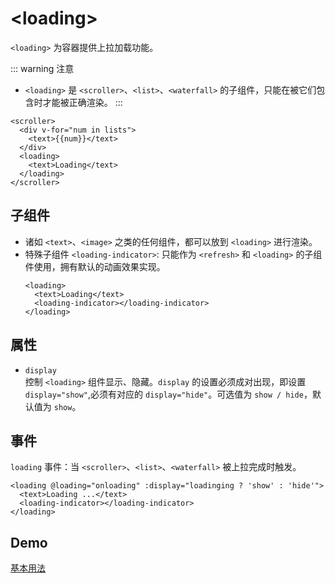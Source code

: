 # &lt;loading&gt;
`<loading>` 为容器提供上拉加载功能。

::: warning 注意
* `<loading>` 是 `<scroller>`、`<list>`、`<waterfall>` 的子组件，只能在被它们包含时才能被正确渲染。
:::

```vue{5}
<scroller>
  <div v-for="num in lists">
    <text>{{num}}</text>
  </div>
  <loading>
    <text>Loading</text>
  </loading>
</scroller>
```

## 子组件
* 诸如 `<text>`、`<image>` 之类的任何组件，都可以放到 `<loading>` 进行渲染。
* 特殊子组件 `<loading-indicator>`: 只能作为 `<refresh>` 和 `<loading>` 的子组件使用，拥有默认的动画效果实现。
  ```vue{3}
  <loading>
    <text>Loading</text>
    <loading-indicator></loading-indicator>
  </loading>
  ```

## 属性
* `display`  
  控制 `<loading>` 组件显示、隐藏。`display` 的设置必须成对出现，即设置 `display="show"`,必须有对应的 `display="hide"`。可选值为 `show / hide`，默认值为 `show`。

## 事件
`loading` 事件：当 `<scroller>`、`<list>`、`<waterfall>` 被上拉完成时触发。

```vue
<loading @loading="onloading" :display="loadinging ? 'show' : 'hide'">
  <text>Loading ...</text>
  <loading-indicator></loading-indicator>
</loading>
```


## Demo
[基本用法](http://dotwe.org/vue/1c303ff427e3a92fc8ef5846c00b35e5)
<IPhoneImg imgSrc="https://img.alicdn.com/tfs/TB1QYo8n9zqK1RjSZFpXXakSXXa-1242-2208.png" />